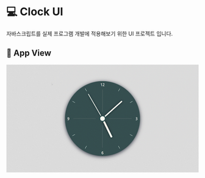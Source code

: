 # 💻 Clock UI

자바스크립트를 실제 프로그램 개발에 적용해보기 위한 UI 프로젝트 입니다.

## 📸 App View

<p align="center"><img src="img/AnalogClock.gif" width="600" /></p>
